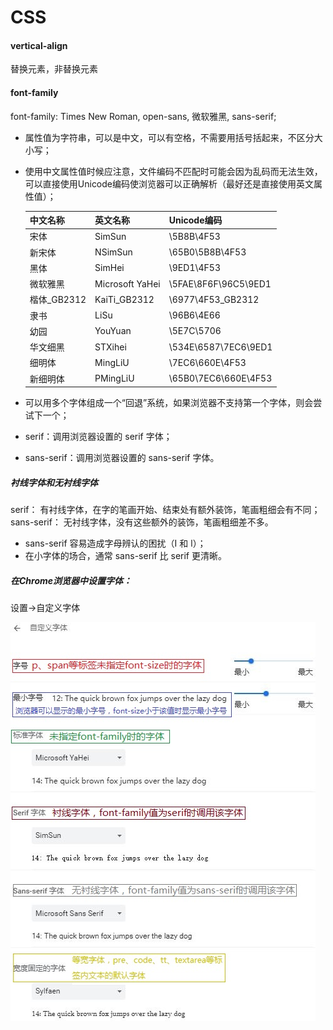 # CSS

#### vertical-align


替换元素，非替换元素



#### font-family

font-family: Times New Roman, open-sans, 微软雅黑, sans-serif;

* 属性值为字符串，可以是中文，可以有空格，不需要用括号括起来，不区分大小写；
* 使用中文属性值时候应注意，文件编码不匹配时可能会因为乱码而无法生效，可以直接使用Unicode编码使浏览器可以正确解析（最好还是直接使用英文属性值）；

    |中文名称|英文名称|Unicode编码|
    |:---|:---|:---|
    |宋体|SimSun|\5B8B\4F53|
    |新宋体|NSimSun|\65B0\5B8B\4F53|
    |黑体|SimHei|\9ED1\4F53|
    |微软雅黑|Microsoft YaHei|\5FAE\8F6F\96C5\9ED1|
    |楷体_GB2312|KaiTi_GB2312|\6977\4F53_GB2312|
    |隶书|LiSu|\96B6\4E66|
    |幼园|YouYuan|\5E7C\5706|
    |华文细黑|STXihei|\534E\6587\7EC6\9ED1|
    |细明体|MingLiU|\7EC6\660E\4F53|
    |新细明体|PMingLiU|\65B0\7EC6\660E\4F53|

* 可以用多个字体组成一个“回退”系统，如果浏览器不支持第一个字体，则会尝试下一个；
* serif：调用浏览器设置的 serif 字体；
* sans-serif：调用浏览器设置的 sans-serif 字体。


##### 衬线字体和无衬线字体

serif： 有衬线字体，在字的笔画开始、结束处有额外装饰，笔画粗细会有不同；
sans-serif： 无衬线字体，没有这些额外的装饰，笔画粗细差不多。

* sans-serif 容易造成字母辨认的困扰（I 和 l）；
* 在小字体的场合，通常 sans-serif 比 serif 更清晰。


##### 在Chrome浏览器中设置字体：

设置->自定义字体

![Chrome浏览器中自定义字体](../../images/fe_css_font_family.jpg)